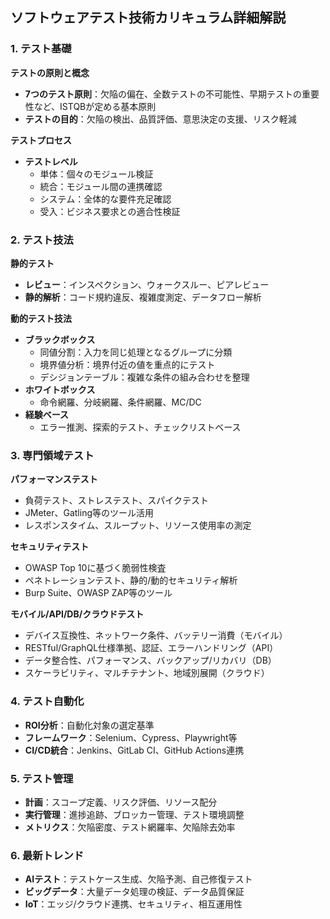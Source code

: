 ## ソフトウェアテスト技術カリキュラム詳細解説

### 1. テスト基礎

**テストの原則と概念**
- **7つのテスト原則**：欠陥の偏在、全数テストの不可能性、早期テストの重要性など、ISTQBが定める基本原則
- **テストの目的**：欠陥の検出、品質評価、意思決定の支援、リスク軽減

**テストプロセス**
- **テストレベル**
  - 単体：個々のモジュール検証
  - 統合：モジュール間の連携確認
  - システム：全体的な要件充足確認
  - 受入：ビジネス要求との適合性検証

### 2. テスト技法

**静的テスト**
- **レビュー**：インスペクション、ウォークスルー、ピアレビュー
- **静的解析**：コード規約違反、複雑度測定、データフロー解析

**動的テスト技法**
- **ブラックボックス**
  - 同値分割：入力を同じ処理となるグループに分類
  - 境界値分析：境界付近の値を重点的にテスト
  - デシジョンテーブル：複雑な条件の組み合わせを整理
- **ホワイトボックス**
  - 命令網羅、分岐網羅、条件網羅、MC/DC
- **経験ベース**
  - エラー推測、探索的テスト、チェックリストベース

### 3. 専門領域テスト

**パフォーマンステスト**
- 負荷テスト、ストレステスト、スパイクテスト
- JMeter、Gatling等のツール活用
- レスポンスタイム、スループット、リソース使用率の測定

**セキュリティテスト**
- OWASP Top 10に基づく脆弱性検査
- ペネトレーションテスト、静的/動的セキュリティ解析
- Burp Suite、OWASP ZAP等のツール

**モバイル/API/DB/クラウドテスト**
- デバイス互換性、ネットワーク条件、バッテリー消費（モバイル）
- RESTful/GraphQL仕様準拠、認証、エラーハンドリング（API）
- データ整合性、パフォーマンス、バックアップ/リカバリ（DB）
- スケーラビリティ、マルチテナント、地域別展開（クラウド）

### 4. テスト自動化

- **ROI分析**：自動化対象の選定基準
- **フレームワーク**：Selenium、Cypress、Playwright等
- **CI/CD統合**：Jenkins、GitLab CI、GitHub Actions連携

### 5. テスト管理

- **計画**：スコープ定義、リスク評価、リソース配分
- **実行管理**：進捗追跡、ブロッカー管理、テスト環境調整
- **メトリクス**：欠陥密度、テスト網羅率、欠陥除去効率

### 6. 最新トレンド

- **AIテスト**：テストケース生成、欠陥予測、自己修復テスト
- **ビッグデータ**：大量データ処理の検証、データ品質保証
- **IoT**：エッジ/クラウド連携、セキュリティ、相互運用性